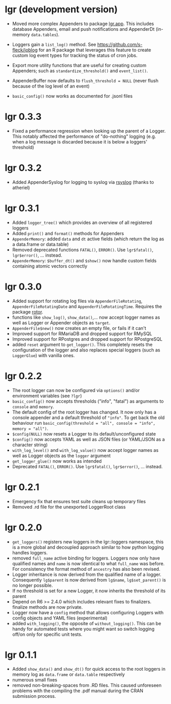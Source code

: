 # lgr (development version)

* Moved more complex Appenders to package 
  [lgr.app](https://github.com/s-fleck/lgr.app). This includes database 
  Appenders, email and push notifications and AppenderDt (in-memory 
  `data.tables`).

* Loggers gain a `list_log()` method. See https://github.com/s-fleck/joblog  for 
  an R package that leverages this feature to create custom log event types for 
  tracking the status of cron jobs. 
  
* Export more utility functions that are useful for creating custom Appenders; 
  such as `standardize_threshold()` and `event_list()`.
  
* AppenderBuffer now defaults to `flush_threshold = NULL` 
  (never flush because of the log level of an event)
  
* `basic_config()` now works as documented for .jsonl files


# lgr 0.3.3

* Fixed a performance regression when looking up the parent of a Logger. This
  notably affected the performance of "do-nothing" logging (e.g. when a 
  log message is discarded because it is below a loggers' threshold)
  

# lgr 0.3.2

* Added AppenderSyslog for logging to syslog via 
  [rsyslog](https://github.com/atheriel/rsyslog) (thanks to atheriel)


# lgr 0.3.1

  * Added `logger_tree()` which provides an overview of all registered loggers
  * Added `print()` and `format()` methods for Appenders
  * `AppenderMemory`: added `data` and `dt` active fields (which return the
    log as a data.frame or data.table)
  * Removed deprecated functions `FATAL()`, `ERROR()`. Use `lgr$fatal()`, 
    `lgr$error()`, ... instead.
  * `AppenderMemory`: `$buffer_dt()` and `$show()` now handle custom fields
    containing atomic vectors correctly


# lgr 0.3.0

  * Added support for rotating log files via `AppenderFileRotating`, 
    `AppenderFileRotatingDate` and `AppenderFileRotatingTime`. Requires the
    package [rotor](https://github.com/s-fleck/rotor).
  * functions like `show_log()`, `show_data()`,... now accept logger names as
    well as Logger or Appender objects as `target`.
  * `AppenderFile$new()` now creates an empty file, or fails if it can't
  * Improved support for RMariaDB and dropped support for RMySQL
  * Improved support for RPostgres and dropped support for RPostgreSQL
  * added `reset` argument to `get_logger()`. This completely resets the
    configuration of the logger and also replaces special loggers (such as 
    `LoggerGlue`) with vanilla ones.


# lgr 0.2.2

* The root logger can now be configured via `options()` and/or environment 
  variables (see `?lgr`)
* `basic_config()` now accepts thresholds ("info", "fatal") as arguments to
  `console` and `memory`. 
* The default config of the root logger has changed. It now only has a
  console appender and a default threshold of `"info"`. To get
  back the old behaviour run 
  `basic_config(threshold = "all", console = "info", memory = "all")`.
* `$config(NULL)` now resets a Logger to its default/unconfigured state
* `$config()` now accepts YAML as well as JSON files (or YAML/JSON as a 
  character string)
* `with_log_level()` and `with_log_value()` now accept logger names as well as 
  Logger objects as the `logger` argument
* `get_logger_glue()` now works as intended
* Deprecated `FATAL()`, `ERROR()`. Use `lgr$fatal()`, `lgr$error()`, ... instead.


# lgr 0.2.1

* Emergency fix that ensures test suite cleans up temporary files 
* Removed .rd file for the unexported LoggerRoot class


# lgr 0.2.0

* `get_loggers()` registers new loggers in the lgr::loggers namespace, this 
  is a more global and decoupled approach similar to how python logging handles 
  loggers. 
* removed `full_name` active binding for loggers. Loggers now only have 
  qualified names and `name` is now identical to what `full_name` was before.
  For consistency the format method of `ancestry` has also been revised.
* Logger inheritance is now derived from the qualified name of a logger. 
  Consequently `lg$parent` is now derived from `lg$name`, `lg$set_parent()` 
  is no longer possible.
* If no threshold is set for a new Logger, it now inherits the threshold
  of its parent
* Depend on R6 >= 2.4.0 which includes relevant fixes to finalizers. finalize 
  methods are now private.
* Logger now have a `config` method that allows configuring Loggers with config
  objects and YAML files (experimental)
* added `with_logging()`, the opposite of `without_logging()`. This can be
  handy for automated tests where you might want so switch logging off/on only
  for specific unit tests.


# lgr 0.1.1

* Added `show_data()` and `show_dt()` for quick access to the root loggers
  in memory log as `data.frame` or `data.table` respectively
* numerous small fixes
* removed non-breaking-spaces from .RD files. This caused unforeseen problems 
  with the compiling the .pdf manual during the CRAN submission process.
